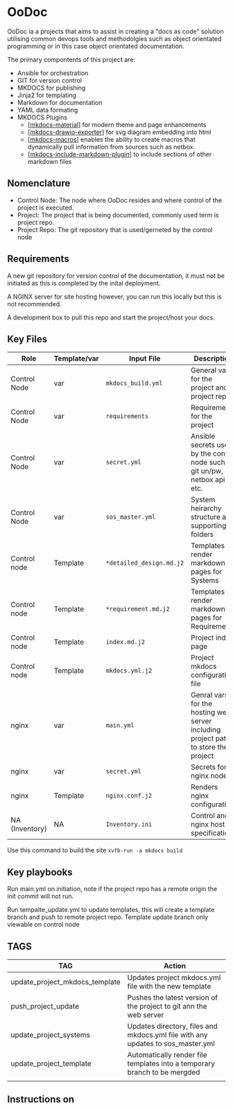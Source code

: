 # OoDoc

OoDoc ia a projects that aims to assist in creating a "docs as code" solution utilising common devops tools and methodolgies such as object orientated programming or in this case object orientated documentation.

The primary compontents of this project are:

- Ansible for orchestration
- GIT for version control
- MKDOCS for publishing
- Jinja2 for templating
- Markdown for documentation
- YAML data formating
- MKDOCS Plugins
  - [[mkdocs-material](https://squidfunk.github.io/mkdocs-material/)] for modern theme and page enhancements
  - [[mkdocs-drawio-exporter](https://github.com/LukeCarrier/mkdocs-drawio-exporter)] for svg diagram embedding into html
  - [[mkdocs-macros](https://mkdocs-macros-plugin.readthedocs.io/en/latest/)] enables the ability to create macros that dynamically pull information from sources such as netbox. 
  - [[mkdocs-include-markdown-plugin](https://github.com/mondeja/mkdocs-include-markdown-plugin)] to include sections of other markdown files

## Nomenclature

- Control Node: The node where OoDoc resides and where control of the project is executed.
- Project: The project that is being documented, commonly used term is project repo.
- Project Repo: The git repository that is used/gerneted by the control node

## Requirements

A new git repository for version control of the documentation, it must not be initiated as this is completed by the inital deployment. 

A NGINX server for site hosting however, you can run this locally but this is not recommended. 

A development box to pull this repo and start the project/host your docs. 


## Key Files

| Role           | Template/var | Input File               | Description                                                                        | Output Files              |
| -------------- | ------------ | ------------------------ | ---------------------------------------------------------------------------------- | ------------------------- |
| Control Node   | var          | `mkdocs_build.yml`       | General vars for the project and project repo                                      | NA                        |
| Control Node   | var          | `requirements`           | Requirements for the project                                                       | `*requirements.md* `      |
| Control Node   | var          | `secret.yml`             | Ansible secrets used by the control node such as git un/pw, netbox api etc.        | NA                        |
| Control Node   | var          | `sos_master.yml`         | System heirarchy structure and supporting folders                                  | `*system dirs and files*` |
| Control node   | Template     | `*detailed_design.md.j2` | Templates to render markdown pages for Systems                                     | `*system_file.md*`        |
| Control node   | Template     | `*requirement.md.j2`     | Templates to render markdown pages for Requirements                                | `*requirement.md*`        |
| Control node   | Template     | `index.md.j2`            | Project index page                                                                 | `index.md`                |
| Control node   | Template     | `mkdocs.yml.j2`          | Project mkdocs configuration file                                                  | `mkdocs.yml`              |
| nginx          | var          | `main.yml`               | Genral vars for the hosting web server including project path to store the project | NA                        |
| nginx          | var          | `secret.yml`             | Secrets for nginx node                                                             | NA                        |
| nginx          | Template     | `nginx.conf.j2`          | Renders nginx configuration                                                        | `nginx.conf`              |
| NA (Inventory) | NA           | `Inventory.ini`          | Control and nginx host specification                                               | NA                        |



Use this command to build the site ``` xvfb-run -a mkdocs build ```


## Key playbooks

Run main.yml on initiation, note if the project repo has a remote origin the init commit will not run. 

Run tempalte_update.yml to update templates, this will create a template branch and push to remote project repo. Template update branch only viewable on control node

## TAGS

| TAG                            | Action                                                                          |
| ------------------------------ | ------------------------------------------------------------------------------- |
| update_project_mkdocs_template | Updates project mkdocs.yml file with the new template                           |
| push_project_update            | Pushes the latest version of the project to git ann the web server              |
| update_project_systems         | Updates directory, files and mkdocs.yml file with any updates to sos_master.yml |
| update_project_template        |  Automatically render file templates into a temporary branch to be mergded      |
|                                |                                                                                 |

## Instructions on 